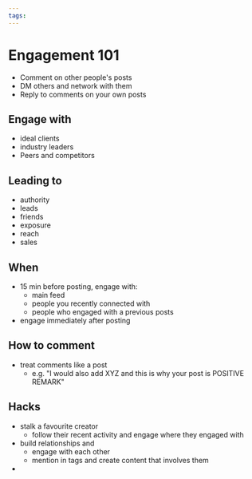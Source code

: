 ```yaml
---
tags: 
---
```

# Engagement 101

+ Comment on other people's posts
+ DM others and network with them
+ Reply to comments on your own posts

## Engage with
+ ideal clients
+ industry leaders
+ Peers and competitors

## Leading to
+ authority
+ leads
+ friends
+ exposure
+ reach
+ sales

## When
+ 15 min before posting, engage with:
	+ main feed
	+ people you recently connected with
	+ people who engaged with a previous posts
+ engage immediately after posting

## How to comment
+ treat comments like a post
	+ e.g. "I would also add XYZ and this is why your post is POSITIVE REMARK"

## Hacks
+ stalk a favourite creator
	+ follow their recent activity and engage where they engaged with
+ build relationships and 
	+ engage with each other
	+ mention in tags and create content that involves them
+ 

